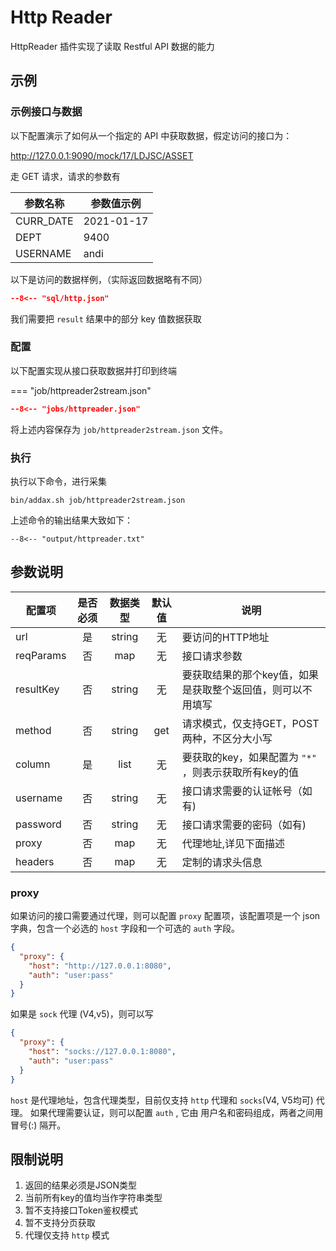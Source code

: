 # Http Reader

HttpReader 插件实现了读取 Restful API 数据的能力

## 示例

### 示例接口与数据

以下配置演示了如何从一个指定的 API 中获取数据，假定访问的接口为：

<http://127.0.0.1:9090/mock/17/LDJSC/ASSET>

走 GET 请求，请求的参数有

| 参数名称 | 参数值示例 |
|---------|----------|
| CURR_DATE | 2021-01-17 |
| DEPT | 9400 |
| USERNAME | andi |

以下是访问的数据样例，（实际返回数据略有不同）

```json
--8<-- "sql/http.json"
```

我们需要把 `result` 结果中的部分 key 值数据获取

### 配置

以下配置实现从接口获取数据并打印到终端

=== "job/httpreader2stream.json"

  ```json
  --8<-- "jobs/httpreader.json"
  ```

将上述内容保存为 `job/httpreader2stream.json` 文件。

### 执行

执行以下命令，进行采集

```shell
bin/addax.sh job/httpreader2stream.json
```

上述命令的输出结果大致如下：

```
--8<-- "output/httpreader.txt"
```

## 参数说明

| 配置项    | 是否必须 | 数据类型 | 默认值 | 说明                                                        |
| --------- | :------: | :------: | :----: | ----------------------------------------------------------- |
| url       |    是    |  string  |   无   | 要访问的HTTP地址                                            |
| reqParams |    否    |   map    |   无   | 接口请求参数                                                |
| resultKey |    否    |  string  |   无   | 要获取结果的那个key值，如果是获取整个返回值，则可以不用填写 |
| method    |    否    |  string  |  get   | 请求模式，仅支持GET，POST两种，不区分大小写                 |
| column    |    是    |   list   |   无   | 要获取的key，如果配置为 `"*"` ，则表示获取所有key的值       |
| username  |    否    |   string |  无    | 接口请求需要的认证帐号（如有) |
| password  |    否    |   string |  无    | 接口请求需要的密码（如有) |
| proxy     |    否    |  map     | 无     | 代理地址,详见下面描述    |
| headers   |    否    |  map     | 无     | 定制的请求头信息 |

### proxy

如果访问的接口需要通过代理，则可以配置 `proxy` 配置项，该配置项是一个 json 字典，包含一个必选的 `host` 字段和一个可选的 `auth` 字段。

```json
{
  "proxy": {
    "host": "http://127.0.0.1:8080",
    "auth": "user:pass"
  }
}
```

如果是 `sock` 代理 (V4,v5)，则可以写

```json
{
  "proxy": {
    "host": "socks://127.0.0.1:8080",
    "auth": "user:pass"
  }
}
```

`host` 是代理地址，包含代理类型，目前仅支持 `http` 代理和 `socks`(V4, V5均可) 代理。 如果代理需要认证，则可以配置  `auth` , 它由 用户名和密码组成，两者之间用冒号(:) 隔开。

## 限制说明

1. 返回的结果必须是JSON类型
2. 当前所有key的值均当作字符串类型
3. 暂不支持接口Token鉴权模式
4. 暂不支持分页获取
5. 代理仅支持 `http` 模式
